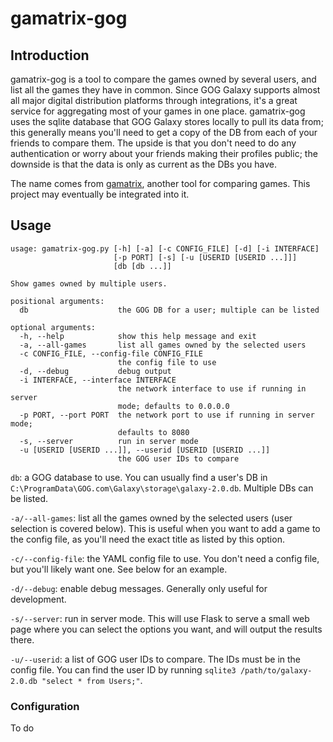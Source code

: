 # gamatrix-gog

## Introduction

gamatrix-gog is a tool to compare the games owned by several users, and list all the games they have in common. Since GOG Galaxy supports almost all major digital distribution platforms through integrations, it's a great service for aggregating most of your games in one place. gamatrix-gog uses the sqlite database that GOG Galaxy stores locally to pull its data from; this generally means you'll need to get a copy of the DB from each of your friends to compare them. The upside is that you don't need to do any authentication or worry about your friends making their profiles public; the downside is that the data is only as current as the DBs you have.

The name comes from [gamatrix](https://github.com/d3r3kk/gamatrix), another tool for comparing games. This project may eventually be integrated into it.

## Usage

```pre
usage: gamatrix-gog.py [-h] [-a] [-c CONFIG_FILE] [-d] [-i INTERFACE]
                       [-p PORT] [-s] [-u [USERID [USERID ...]]]
                       [db [db ...]]

Show games owned by multiple users.

positional arguments:
  db                    the GOG DB for a user; multiple can be listed

optional arguments:
  -h, --help            show this help message and exit
  -a, --all-games       list all games owned by the selected users
  -c CONFIG_FILE, --config-file CONFIG_FILE
                        the config file to use
  -d, --debug           debug output
  -i INTERFACE, --interface INTERFACE
                        the network interface to use if running in server
                        mode; defaults to 0.0.0.0
  -p PORT, --port PORT  the network port to use if running in server mode;
                        defaults to 8080
  -s, --server          run in server mode
  -u [USERID [USERID ...]], --userid [USERID [USERID ...]]
                        the GOG user IDs to compare
```

`db`: a GOG database to use. You can usually find a user's DB in `C:\ProgramData\GOG.com\Galaxy\storage\galaxy-2.0.db`. Multiple DBs can be listed.

`-a/--all-games`: list all the games owned by the selected users (user selection is covered below). This is useful when you want to add a game to the config file, as you'll need the exact title as listed by this option.

`-c/--config-file`: the YAML config file to use. You don't need a config file, but you'll likely want one. See below for an example.

`-d/--debug`: enable debug messages. Generally only useful for development.

`-s/--server`: run in server mode. This will use Flask to serve a small web page where you can select the options you want, and will output the results there.

`-u/--userid`: a list of GOG user IDs to compare. The IDs must be in the config file. You can find the user ID by running `sqlite3 /path/to/galaxy-2.0.db "select * from Users;"`.

### Configuration

To do